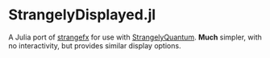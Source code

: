 # StrangelyDisplayed.jl
A Julia port of [strangefx](https://github.com/redfx-quantum/strangefx) for use with
[StrangelyQuantum](https://github.com/magister-ludi/StrangelyQuantum.jl). **Much** simpler, with no
interactivity, but provides similar display options.

